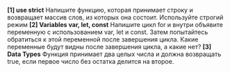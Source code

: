 <b>[1] use strict</b>
Напишите функцию, которая принимает строку и возвращает массив слов, из которых она состоит. Используйте строгий режим
<b>[2] Variables var, let, const</b>
Напишите цикл for и внутри объявите переменную с использованием var, let и const. Затем попытайтесь обратиться к этой переменной после завершения цикла. Какие
переменные будут видны после завершения цикла, а какие нет?
<b>[3] Data Types</b>
Функция принимает два целых числа и должна возвращать true, если первое число без остатка делится на второе.
